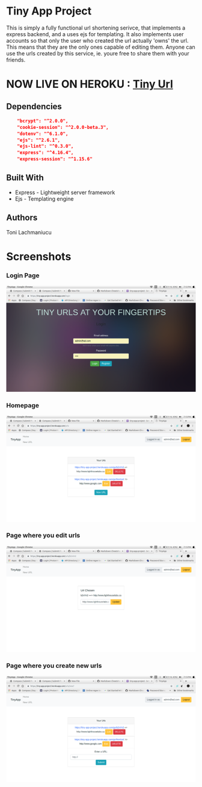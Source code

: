 # Tiny App Project
This is simply a fully functional url shortening serivce, that implements a express backend, and a uses ejs for templating. It also implements user accounts so that only the user who created the url actually 'owns' the url. This means that they are the only ones capable of editing them. Anyone can use the urls created by this service, ie. youre free to share them with your friends.

# NOW LIVE ON HEROKU : [Tiny Url](https://tiny-app-project.herokuapp.com/login)

## Dependencies
```json
    "bcrypt": "^2.0.0",
    "cookie-session": "^2.0.0-beta.3",
    "dotenv": "^6.1.0",
    "ejs": "^2.6.1",
    "ejs-lint": "^0.3.0",
    "express": "^4.16.4",
    "express-session": "^1.15.6"
```

## Built With
* Express - Lightweight server framework
* Ejs - Templating engine

## Authors
Toni Lachmaniucu

# Screenshots
### Login Page
![alt text](https://github.com/anton2mihail/tiny-app-project/blob/master/public/examples/LoginPage.png "Login Page")
### Homepage
![alt text](https://github.com/anton2mihail/tiny-app-project/blob/master/public/examples/HomePage.png "Homepage")
### Page where you edit urls
![alt text](https://github.com/anton2mihail/tiny-app-project/blob/master/public/examples/EditPage.png "Edit Page")
### Page where you create new urls
![alt text](https://github.com/anton2mihail/tiny-app-project/blob/master/public/examples/NewUrl.png "Create New Url Page")
